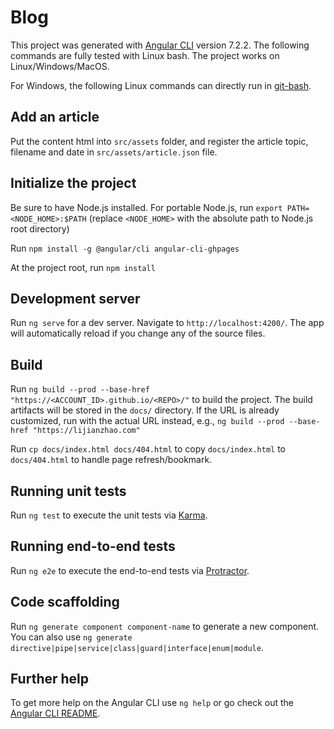 # Blog

This project was generated with [Angular CLI](https://github.com/angular/angular-cli) version 7.2.2. The following commands are fully tested with Linux bash. The project works on Linux/Windows/MacOS.

For Windows, the following Linux commands can directly run in [git-bash](https://git-scm.com/download/win).

## Add an article

Put the content html into `src/assets` folder, and register the article topic, filename and date in `src/assets/article.json` file.

## Initialize the project

Be sure to have Node.js installed. For portable Node.js, run `export PATH=<NODE_HOME>:$PATH` (replace `<NODE_HOME>` with the absolute path to Node.js root directory)

Run `npm install -g @angular/cli angular-cli-ghpages`

At the project root, run `npm install`

## Development server

Run `ng serve` for a dev server. Navigate to `http://localhost:4200/`. The app will automatically reload if you change any of the source files.

## Build

Run `ng build --prod --base-href "https://<ACCOUNT_ID>.github.io/<REPO>/"` to build the project. The build artifacts will be stored in the `docs/` directory. If the URL is already customized, run with the actual URL instead, e.g., `ng build --prod --base-href "https://lijianzhao.com"`

Run `cp docs/index.html docs/404.html` to copy `docs/index.html` to `docs/404.html` to handle page refresh/bookmark.

## Running unit tests

Run `ng test` to execute the unit tests via [Karma](https://karma-runner.github.io).

## Running end-to-end tests

Run `ng e2e` to execute the end-to-end tests via [Protractor](http://www.protractortest.org/).

## Code scaffolding

Run `ng generate component component-name` to generate a new component. You can also use `ng generate directive|pipe|service|class|guard|interface|enum|module`.

## Further help

To get more help on the Angular CLI use `ng help` or go check out the [Angular CLI README](https://github.com/angular/angular-cli/blob/master/README.md).
